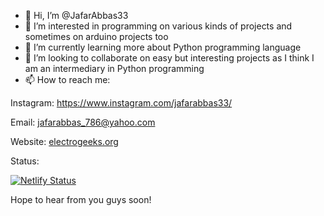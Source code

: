 - 👋 Hi, I’m @JafarAbbas33
- 👀 I’m interested in programming on various kinds of projects and sometimes on arduino projects too
- 🌱 I’m currently learning more about Python programming language
- 💞️ I’m looking to collaborate on easy but interesting projects as I think I am an intermediary in Python programming
- 📫 How to reach me:

Instagram: https://www.instagram.com/jafarabbas33/

Email: jafarabbas_786@yahoo.com

Website: <a href="https://electrogeeks.org" title="My website">electrogeeks.org</a>

Status:

[![Netlify Status](https://api.netlify.com/api/v1/badges/65cf97e9-d39d-428c-ad82-34d9aec44bb3/deploy-status)](https://app.netlify.com/sites/compassionate-pare-e6b38a/deploys)


Hope to hear from you guys soon!
<!---
JafarAbbas33/JafarAbbas33 is a ✨ special ✨ repository because its `README.md` (this file) appears on your GitHub profile.
You can click the Preview link to take a look at your changes.
--->
